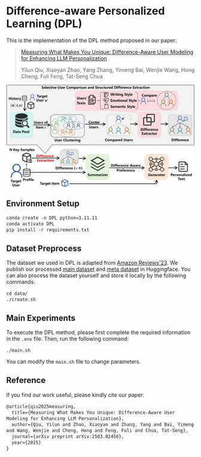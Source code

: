 # Difference-aware Personalized Learning (DPL)

This is the implementation of the DPL method proposed in our paper:

> [Measuring What Makes You Unique: Difference-Aware User Modeling for Enhancing LLM Personalization](https://arxiv.org/abs/2503.02450)
> 
> Yilun Qiu, Xiaoyan Zhao, Yang Zhang, Yimeng Bai, Wenjie Wang, Hong Cheng, Fuli Feng, Tat-Seng Chua

![DPL Framework](fig/framework.png)

## Environment Setup

```
conda create -n DPL python=3.11.11
conda activate DPL
pip install -r requirements.txt
```

## Dataset Preprocess

The dataset we used in DPL is adapted from [Amazon Reviews'23](https://amazon-reviews-2023.github.io/). We publish our processed [main dataset](https://huggingface.co/datasets/SnowCharmQ/DPL-main) and [meta dataset](https://huggingface.co/datasets/SnowCharmQ/DPL-meta) in Huggingface. You can also process the dataset yourself and store it locally by the following commands:

```
cd data/
./create.sh
```

## Main Experiments

To execute the DPL method, please first complete the required information in the `.env` file. Then, run the following command:

```
./main.sh
```

You can modify the `main.sh` file to change parameters.

## Reference

If you find our work useful, please kindly cite our paper:

```
@article{qiu2025measuring,
  title={Measuring What Makes You Unique: Difference-Aware User Modeling for Enhancing LLM Personalization},
  author={Qiu, Yilun and Zhao, Xiaoyan and Zhang, Yang and Bai, Yimeng and Wang, Wenjie and Cheng, Hong and Feng, Fuli and Chua, Tat-Seng},
  journal={arXiv preprint arXiv:2503.02450},
  year={2025}
}
```
